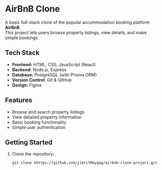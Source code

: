 # AirBnB Clone

A basic full-stack clone of the popular accommodation booking platform **AirBnB**.  
This project lets users browse property listings, view details, and make simple bookings.

## Tech Stack
- **Frontend:** HTML, CSS, JavaScript (React)
- **Backend:** Node.js, Express
- **Database:** PostgreSQL (with Prisma ORM)
- **Version Control:** Git & GitHub
- **Design:** Figma

## Features
- Browse and search property listings
- View detailed property information
- Basic booking functionality
- Simple user authentication

## Getting Started
1. Clone the repository:
   ```bash
   git clone hhttps://github.com/jibrilMaygag/airbnb-clone-project.git
